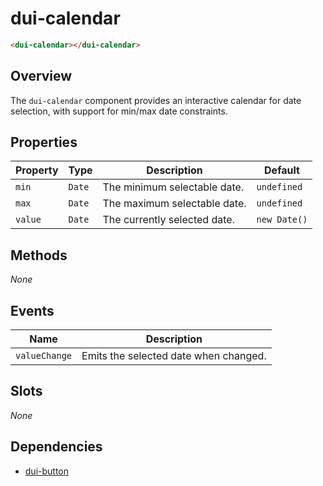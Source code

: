 # dui-calendar

```html
<dui-calendar></dui-calendar>
```

## Overview
The `dui-calendar` component provides an interactive calendar for date selection, with support for min/max date constraints.

## Properties
| Property  | Type       | Description                           | Default      |
|-----------|------------|---------------------------------------|--------------|
| `min`     | `Date`     | The minimum selectable date.          | `undefined`  |
| `max`     | `Date`     | The maximum selectable date.          | `undefined`  |
| `value`   | `Date`     | The currently selected date.          | `new Date()` |

## Methods
_None_

## Events
| Name          | Description                             |
|---------------|-----------------------------------------|
| `valueChange` | Emits the selected date when changed.   |

## Slots
_None_

## Dependencies
* [dui-button](#/docs/components/button)
